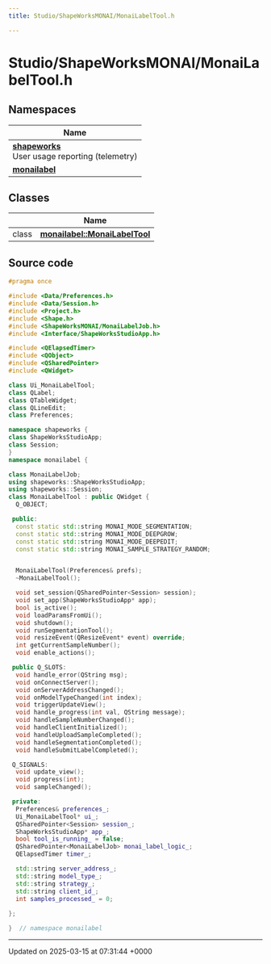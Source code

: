 ```yaml
---
title: Studio/ShapeWorksMONAI/MonaiLabelTool.h

---
```


# Studio/ShapeWorksMONAI/MonaiLabelTool.h



## Namespaces

| Name           |
| -------------- |
| **[shapeworks](../Namespaces/namespaceshapeworks.md)** <br>User usage reporting (telemetry)  |
| **[monailabel](../Namespaces/namespacemonailabel.md)**  |

## Classes

|                | Name           |
| -------------- | -------------- |
| class | **[monailabel::MonaiLabelTool](../Classes/classmonailabel_1_1MonaiLabelTool.md)**  |




## Source code

```cpp
#pragma once

#include <Data/Preferences.h>
#include <Data/Session.h>
#include <Project.h>
#include <Shape.h>
#include <ShapeWorksMONAI/MonaiLabelJob.h>
#include <Interface/ShapeWorksStudioApp.h>

#include <QElapsedTimer>
#include <QObject>
#include <QSharedPointer>
#include <QWidget>

class Ui_MonaiLabelTool;
class QLabel;
class QTableWidget;
class QLineEdit;
class Preferences;

namespace shapeworks {
class ShapeWorksStudioApp;
class Session;
}
namespace monailabel {

class MonaiLabelJob;
using shapeworks::ShapeWorksStudioApp;
using shapeworks::Session;
class MonaiLabelTool : public QWidget {
  Q_OBJECT;

 public:
  const static std::string MONAI_MODE_SEGMENTATION;
  const static std::string MONAI_MODE_DEEPGROW;
  const static std::string MONAI_MODE_DEEPEDIT;
  const static std::string MONAI_SAMPLE_STRATEGY_RANDOM;


  MonaiLabelTool(Preferences& prefs);
  ~MonaiLabelTool();

  void set_session(QSharedPointer<Session> session);
  void set_app(ShapeWorksStudioApp* app);
  bool is_active();
  void loadParamsFromUi();
  void shutdown();
  void runSegmentationTool();
  void resizeEvent(QResizeEvent* event) override;
  int getCurrentSampleNumber();
  void enable_actions();

 public Q_SLOTS:
  void handle_error(QString msg);
  void onConnectServer();
  void onServerAddressChanged();
  void onModelTypeChanged(int index);
  void triggerUpdateView();
  void handle_progress(int val, QString message);
  void handleSampleNumberChanged();
  void handleClientInitialized();
  void handleUploadSampleCompleted();
  void handleSegmentationCompleted();
  void handleSubmitLabelCompleted();

 Q_SIGNALS:
  void update_view();
  void progress(int);
  void sampleChanged();

 private:
  Preferences& preferences_;
  Ui_MonaiLabelTool* ui_;
  QSharedPointer<Session> session_;
  ShapeWorksStudioApp* app_;
  bool tool_is_running_ = false;
  QSharedPointer<MonaiLabelJob> monai_label_logic_;
  QElapsedTimer timer_;

  std::string server_address_;
  std::string model_type_;
  std::string strategy_;
  std::string client_id_;
  int samples_processed_ = 0;
  
};

}  // namespace monailabel
```


-------------------------------

Updated on 2025-03-15 at 07:31:44 +0000
